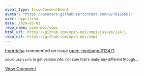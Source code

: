 ```yaml
---
event_type: IssueCommentEvent
avatar: "https://avatars.githubusercontent.com/u/7818666?"
user: hppritcha
date: 2024-05-03
repo_name: open-mpi/ompi
html_url: https://github.com/open-mpi/ompi/issues/12471
repo_url: https://github.com/open-mpi/ompi
---
```


<a href='https://github.com/hppritcha' target='_blank'>hppritcha</a> commented on issue <a href='https://github.com/open-mpi/ompi/issues/12471' target='_blank'>open-mpi/ompi#12471</a>.

<small>could use ```sinfo``` to get version info.  not sure that's really any different though....</small>

<a href='https://github.com/open-mpi/ompi/issues/12471' target='_blank'>View Comment</a>
